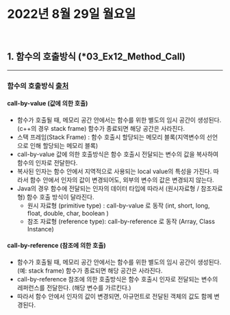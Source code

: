 # 2022년 8월 29일 월요일
<br>


## 1. 함수의 호출방식 (*03_Ex12_Method_Call)
---
### 함수의 호출방식 [출처](https://wayhome25.github.io/cs/2017/04/11/cs-13/)

#### call-by-value (값에 의한 호출)

+ 함수가 호출될 때, 메모리 공간 안에서는 함수를 위한 별도의 임시 공간이 생성된다. (c++의 경우 stack frame) 함수가 종료되면 해당 공간은 사라진다.
+ 스택 프레임(Stack Frame) : 함수 호출시 할당되는 메모리 블록(지역변수의 선언으로 인해 할당되는 메모리 블록)
+ call-by-value 값에 의한 호출방식은 함수 호출시 전달되는 변수의 값을 복사하여 함수의 인자로 전달한다.
+ 복사된 인자는 함수 안에서 지역적으로 사용되는 local value의 특성을 가진다.
    따라서 함수 안에서 인자의 값이 변경되어도, 외부의 변수의 값은 변경되지 않는다.
+ Java의 경우 함수에 전달되는 인자의 데이터 타입에 따라서 (원시자료형 / 참조자료형) 함수 호출 방식이 달라진다.
    + 원시 자료형 (primitive type) : call-by-value 로 동작 (int, short, long, float, double, char, boolean )
    + 참조 자료형 (reference type): call-by-reference 로 동작 (Array, Class Instance)

#### call-by-reference (참조에 의한 호출)

+ 함수가 호출될 때, 메모리 공간 안에서는 함수를 위한 별도의 임시 공간이 생성된다. (예: stack frame) 함수가 종료되면 해당 공간은 사라진다.
+ call-by-reference 참조에 의한 호출방식은 함수 호출시 인자로 전달되는 변수의 레퍼런스를 전달한다. (해당 변수를 가르킨다.)
+ 따라서 함수 안에서 인자의 값이 변경되면, 아규먼트로 전달된 객체의 값도 함께 변경된다.